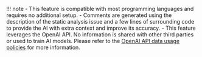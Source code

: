 !!! note
    -   This feature is compatible with most programming languages and requires no additional setup.
    -   Comments are generated using the description of the static analysis issue and a few lines of surrounding code to provide the AI with extra context and improve its accuracy.
    -   This feature leverages the OpenAI API. No information is shared with other third parties or used to train AI models. Please refer to the [OpenAI API data usage policies](https://openai.com/policies/api-data-usage-policies) for more information.

